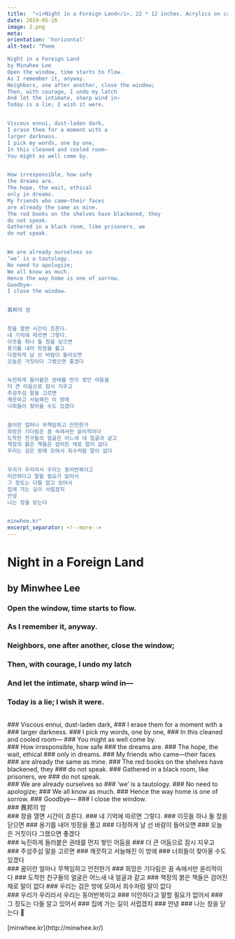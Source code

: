 ```yaml
---
title:  "<i>Night in a Foreign Land</i>, 22 * 12 inches, Acrylics on canvas, 2018"
date: 2019-05-16
image: 2.png
meta: 
orientation: 'horizontal'
alt-text: "Poem

Night in a Foreign Land
by Minwhee Lee
Open the window, time starts to flow.
As I remember it, anyway.
Neighbors, one after another, close the window;
Then, with courage, I undo my latch
And let the intimate, sharp wind in—
Today is a lie; I wish it were.


Viscous ennui, dust-laden dark,
I erase them for a moment with a
larger darkness.
I pick my words, one by one,
In this cleaned and cooled room—
You might as well come by.


How irresponsible, how safe
the dreams are.
The hope, the wait, ethical
only in dreams.
My friends who came—their faces
are already the same as mine.
The red books on the shelves have blackened, they
do not speak.
Gathered in a black room, like prisoners, we
do not speak.


We are already ourselves so
‘we’ is a tautology.
No need to apologize;
We all know as much.
Hence the way home is one of sorrow.
Goodbye—
I close the window.


異邦의 밤


창을 열면 시간이 흐른다.
내 기억에 따르면 그렇다.
이웃들 하나 둘 창을 닫으면
용기를 내어 빗장을 풀고
다정하게 날 선 바람이 들어오면
오늘은 거짓이다 그랬으면 좋겠다


눅진하게 들러붙은 권태를 먼지 쌓인 어둠을
더 큰 어둠으로 잠시 지우고
주섬주섬 말을 고르면
깨끗하고 서늘해진 이 방에
너희들이 찾아올 수도 있겠다


꿈이란 얼마나 무책임하고 안전한가
희망은 기다림은 꿈 속에서만 윤리적이다
도착한 친구들의 얼굴은 어느새 내 얼굴과 같고
책장의 붉은 책들은 검어진 채로 말이 없다
우리는 검은 방에 모여서 죄수처럼 말이 없다


우리가 우리라서 우리는 동어반복이고
미안하다고 말할 필요가 없어서
그 정도는 다들 알고 있어서
집에 가는 길이 서럽겠지
안녕
나는 창을 닫는다


minwhee.kr"
excerpt_separator: <!--more-->
---
```


# Night in a Foreign Land
## by Minwhee Lee

### Open the window, time starts to flow.
### As I remember it, anyway.
### Neighbors, one after another, close the window;
### Then, with courage, I undo my latch
### And let the intimate, sharp wind in—
### Today is a lie; I wish it were.
<br>
### Viscous ennui, dust-laden dark,
### I erase them for a moment with a
### larger darkness.
### I pick my words, one by one,
### In this cleaned and cooled room—
### You might as well come by.
<!--more-->
<br>
### How irresponsible, how safe
### the dreams are.
### The hope, the wait, ethical
### only in dreams.
### My friends who came—their faces
### are already the same as mine.
### The red books on the shelves have blackened, they
### do not speak.
### Gathered in a black room, like prisoners, we
### do not speak.
<br>
### We are already ourselves so
### ‘we’ is a tautology.
### No need to apologize;
### We all know as much.
### Hence the way home is one of sorrow.
### Goodbye—
### I close the window.
<br>
### 異邦의 밤
<br>
### 창을 열면 시간이 흐른다.
### 내 기억에 따르면 그렇다.
### 이웃들 하나 둘 창을 닫으면
### 용기를 내어 빗장을 풀고
### 다정하게 날 선 바람이 들어오면
### 오늘은 거짓이다 그랬으면 좋겠다
<br>
### 눅진하게 들러붙은 권태를 먼지 쌓인 어둠을
### 더 큰 어둠으로 잠시 지우고
### 주섬주섬 말을 고르면
### 깨끗하고 서늘해진 이 방에
### 너희들이 찾아올 수도 있겠다
<br>
### 꿈이란 얼마나 무책임하고 안전한가
### 희망은 기다림은 꿈 속에서만 윤리적이다
### 도착한 친구들의 얼굴은 어느새 내 얼굴과 같고
### 책장의 붉은 책들은 검어진 채로 말이 없다
### 우리는 검은 방에 모여서 죄수처럼 말이 없다
<br>
### 우리가 우리라서 우리는 동어반복이고
### 미안하다고 말할 필요가 없어서
### 그 정도는 다들 알고 있어서
### 집에 가는 길이 서럽겠지
### 안녕
### 나는 창을 닫는다

<br>
<br>
[minwhee.kr](http://minwhee.kr/)

